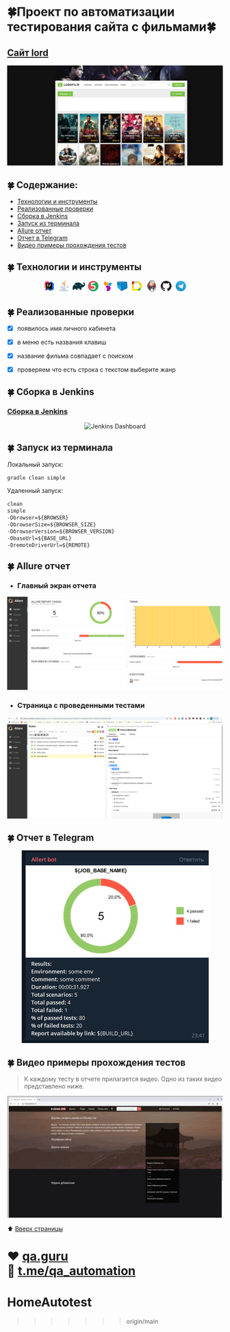 # :four_leaf_clover:Проект по автоматизации тестирования сайта с фильмами:four_leaf_clover:
<a id="anchor"></a>
## <a target="_blank" href="https://lord-s047.lordfilm0.org/">Сайт lord</a>
![Dorama](images/M1.png)

## :four_leaf_clover: Содержание:

- <a href="#four_leaf_clover-технологии-и-инструменты">Технологии и инструменты</a>
- <a href="#four_leaf_clover-реализованные-проверки">Реализованные проверки</a>
- <a href="#four_leaf_clover-сборка-в-Jenkins">Сборка в Jenkins</a>
- <a href="#four_leaf_clover-запуск-из-терминала">Запуск из терминала</a>
- <a href="#four_leaf_clover-allure-отчет">Allure отчет</a>
- <a href="#four_leaf_clover-отчет-в-telegram">Отчет в Telegram</a>
- <a href="#four_leaf_clover-видео-примеры-прохождения-тестов">Видео примеры прохождения тестов</a>


## :four_leaf_clover: Технологии и инструменты

<p align="center">
<img width="6%" title="IntelliJ IDEA" src="images/Intelij_IDEA.png">
<img width="6%" title="Java" src="images/Java.png">
<img width="6%" title="Gradle" src="images/Gradle.png">
<img width="6%" title="JUnit5" src="images/JUnit5.png">
<img width="6%" title="Selenide" src="images/Selenide.png">
<img width="6%" title="Selenoid" src="images/Selenoid.png">
<img width="6%" title="Allure Report" src="images/Allure_Report.png">
<img width="6%" title="Jenkins" src="images/Jenkins.png">
<img width="6%" title="GitHub" src="images/Github.png">
<img width="6%" title="Telegram" src="images/Telegram.png">
</p>

## :four_leaf_clover: Реализованные проверки
- [x] появилось имя личного кабинета
- [x] в меню есть названия клавиш
- [x] название фильма совпадает с поиском
- [x] проверяем что есть строка с текстом выберите жанр



## :four_leaf_clover: Сборка в Jenkins
### <a target="_blank" href="https://jenkins.autotests.cloud/job/HomeAutotest/">Сборка в Jenkins</a>
<p align="center">
<img title="Jenkins Dashboard" src="images/">
</p>  

## :four_leaf_clover: Запуск из терминала
Локальный запуск:
```
gradle clean simple
```

Удаленный запуск:
```
clean
simple
-Dbrowser=${BROWSER}
-DbrowserSize=${BROWSER_SIZE} 
-DbrowserVersion=${BROWSER_VERSION}
-DbaseUrl=${BASE_URL}
-DremoteDriverUrl=${REMOTE}
```

## :four_leaf_clover: Allure отчет
- ### Главный экран отчета
<p align="center">
<img title="Allure Overview Dashboard" src="images/ALLUREREPORT.png">
</p>

- ### Страница с проведенными тестами
<p align="center">
<img title="Allure Test Page" src="images/ALLURREPOR.png">
</p>

## :four_leaf_clover: Отчет в Telegram
<p align="center">
<img title="TELEGRAMBOT" src="images/TELEGRAMBOT.png">
</p>



## :four_leaf_clover: Видео примеры прохождения тестов
> К каждому тесту в отчете прилагается видео. Одно из таких видео представлено ниже.
<p align="center">
  <img title="Selenoid Video" src="images/TESTS.gif">

:arrow_up: [Вверх страницы](#anchor)

:heart: <a target="_blank" href="https://qa.guru">qa.guru</a><br/>
:blue_heart: <a target="_blank" href="https://t.me/qa_automation">t.me/qa_automation</a>
=======
# HomeAutotest
>>>>>>> origin/main
